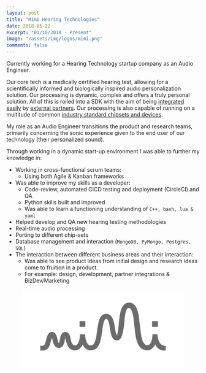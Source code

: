 ```yaml
---
layout: post
title: "Mimi Hearing Technologies"
date: 2018-05-22
excerpt: "01/10/2018 - Present"
image: "/assets/img/logos/mimi.png"
comments: false
---
```


Currently working for a Hearing Technology startup company as an Audio Engineer.

Our core tech is a medically certified hearing test, allowing for a scientifically informed and biologically inspired audio personalization solution. Our processing is dynamic, complex and  offers a truly personal solution. All of this is rolled into a SDK with the aim of being [integrated easily](https://integrate.mimi.io/) by [external partners](https://www.mimi.io/partners). Our processing is also capable of running on a multitude of common [industry standard chipsets and devices](https://integrate.mimi.io/solutions/select-platform).

My role as an Audio Engineer transitions the product and research teams, primarily concerning the sonic experience given to the end user of our technology (their personalized sound).

Through working in a dynamic start-up environment I was able to further my knowledge in:
* Working in cross-functional scrum teams:
   * Using both Agile & Kanban frameworks
* Was able to improve my skills as a developer:
   * Code-review, automated CICD testing and deployment (CircleCI) and QA
   * Python skills built and improved
   * Was able to learn a functioning understanding of `C++, bash, lua & yaml`
* Helped develop and QA new hearing testing methodologies
* Real-time audio processing
* Porting to different chip-sets
* Database management and interaction (`MongoDB, PyMongo, Postgres, SQL`)
* The interaction between different business areas and their interaction:
   * Was able to see product ideas from initial design and research ideas come to fruition in a product.
   * For example: design, development, partner integrations & BizDev/Marketing

<figure>
	<a href="/assets/img/logos/mimi.png"><img src="/assets/img/logos/mimi.png"></a>
</figure>
